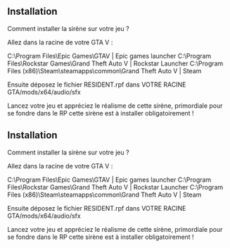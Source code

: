 ## Installation

Comment installer la sirène sur votre jeu ?

Allez dans la racine de votre GTA V :

C:\Program Files\Epic Games\GTAV | Epic games launcher
C:\Program Files\Rockstar Games\Grand Theft Auto V | Rockstar Launcher
C:\Program Files (x86)\Steam\steamapps\common\Grand Theft Auto V | Steam

Ensuite déposez le fichier RESIDENT.rpf dans VOTRE RACINE GTA/mods/x64/audio/sfx 
    
Lancez votre jeu et appréciez le réalisme de cette sirène, 
primordiale pour se fondre dans le RP cette sirène est à installer obligatoirement !

## Installation

Comment installer la sirène sur votre jeu ?

Allez dans la racine de votre GTA V :

C:\Program Files\Epic Games\GTAV | Epic games launcher
C:\Program Files\Rockstar Games\Grand Theft Auto V | Rockstar Launcher
C:\Program Files (x86)\Steam\steamapps\common\Grand Theft Auto V | Steam

Ensuite déposez le fichier RESIDENT.rpf dans VOTRE RACINE GTA/mods/x64/audio/sfx 
    
Lancez votre jeu et appréciez le réalisme de cette sirène, 
primordiale pour se fondre dans le RP cette sirène est à installer obligatoirement !
